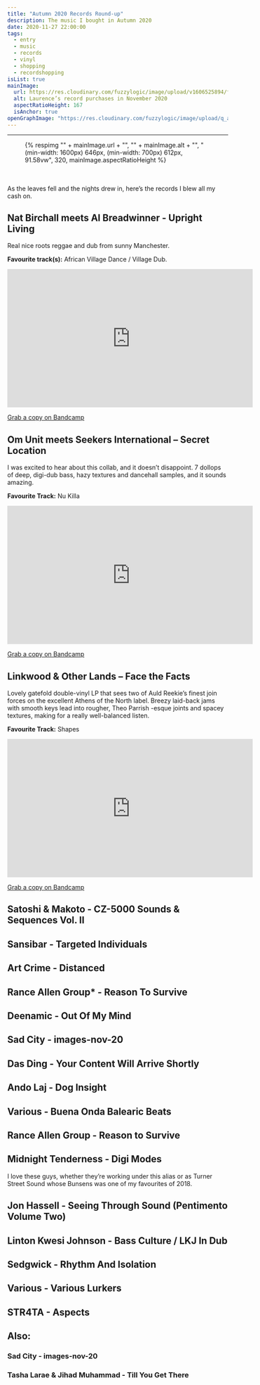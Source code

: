 ```yaml
---
title: "Autumn 2020 Records Round-up"
description: The music I bought in Autumn 2020
date: 2020-11-27 22:00:00
tags:
  - entry
  - music
  - records
  - vinyl
  - shopping
  - recordshopping
isList: true
mainImage:
  url: https://res.cloudinary.com/fuzzylogic/image/upload/v1606525894/facefacts_crop_lwnd6i.jpg
  alt: Laurence’s record purchases in November 2020
  aspectRatioHeight: 167
  isAnchor: true
openGraphImage: "https://res.cloudinary.com/fuzzylogic/image/upload/q_auto,f_auto,w_1200/v1606525894/facefacts_crop_lwnd6i.jpg"
---
```


---
<figure>
  {% respimg "" + mainImage.url + "", "" + mainImage.alt + "", "(min-width: 1600px) 646px, (min-width: 700px) 612px, 91.58vw", 320, mainImage.aspectRatioHeight %}
</figure>

<p style="margin-top: 3rem;">As the leaves fell and the nights drew in, here’s the records I blew all my cash on.</p>

## Nat Birchall meets Al Breadwinner - Upright Living

Real nice roots reggae and dub from sunny Manchester. 

<b>Favourite track(s):</b> African Village Dance / Village Dub. 

<div class="aspect-ratio-wide">
  <iframe title="Nat Birchall meets Al Breadwinner – African Village Dance" loading="lazy" width="560" height="315" src="https://www.youtube-nocookie.com/embed/oo35Duhy-8c" frameborder="0" allow="accelerometer; autoplay; encrypted-media; gyroscope; picture-in-picture" allowfullscreen></iframe>
</div>

[Grab a copy on Bandcamp](https://natbirchallmusic.bandcamp.com/album/upright-living-nat-birchall-meets-al-breadwinner)

## Om Unit meets Seekers International – Secret Location

I was excited to hear about this collab, and it doesn’t disappoint. 7 dollops of deep, digi-dub bass, hazy textures and dancehall samples, and it sounds amazing.

<b>Favourite Track:</b> Nu Killa

<div class="aspect-ratio-wide">
  <iframe title="Om Unit meets Seekers International – Nu Killa" loading="lazy" width="560" height="315" src="https://www.youtube-nocookie.com/embed/MXfv_QEwhR4" frameborder="0" allow="accelerometer; autoplay; encrypted-media; gyroscope; picture-in-picture" allowfullscreen></iframe>
</div>

[Grab a copy on Bandcamp](https://berceuseheroique.bandcamp.com/album/bh-063-om-unit-meets-seekers-international-secret-location)

## Linkwood & Other Lands – Face the Facts

Lovely gatefold double-vinyl LP that sees two of Auld Reekie’s finest join forces on the excellent Athens of the North label. Breezy laid-back jams with smooth keys lead into rougher, Theo Parrish -esque joints and spacey textures, making for a really well-balanced listen.

<b>Favourite Track:</b> Shapes

<div class="aspect-ratio-wide">
  <iframe title="Linkwood & Other Lands – Shapes" loading="lazy" width="560" height="315" src="https://www.youtube-nocookie.com/embed/oCdHPH77b5c" frameborder="0" allow="accelerometer; autoplay; encrypted-media; gyroscope; picture-in-picture" allowfullscreen></iframe>
</div>

[Grab a copy on Bandcamp](https://aotns.bandcamp.com/album/face-the-facts)

## Satoshi & Makoto - CZ-5000 Sounds & Sequences Vol. II

## Sansibar - Targeted Individuals

## Art Crime - Distanced

## Rance Allen Group* - Reason To Survive

## Deenamic - Out Of My Mind

## Sad City - images-nov-20

## Das Ding - Your Content Will Arrive Shortly

## Ando Laj - Dog Insight

## Various - Buena Onda Balearic Beats

## Rance Allen Group - Reason to Survive

## Midnight Tenderness - Digi Modes

I love these guys, whether they’re working under this alias or as Turner Street Sound whose Bunsens was one of my favourites of 2018.

## Jon Hassell - Seeing Through Sound (Pentimento Volume Two)

## Linton Kwesi Johnson - Bass Culture / LKJ In Dub 

## Sedgwick - Rhythm And Isolation

## Various - Various Lurkers

## STR4TA - Aspects

## Also:

### Sad City - images-nov-20

### Tasha Larae & Jihad Muhammad - Till You Get There
